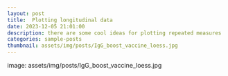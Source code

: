 ```yaml
---
layout: post
title:  Plotting longitudinal data
date: 2023-12-05 21:01:00
description: there are some cool ideas for plotting repeated measures
categories: sample-posts
thumbnail: assets/img/posts/IgG_boost_vaccine_loess.jpg
---
```



image: assets/img/posts/IgG_boost_vaccine_loess.jpg
